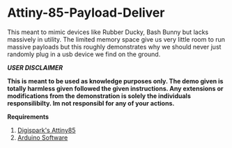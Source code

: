 # Attiny-85-Payload-Deliver

This meant to mimic devices like Rubber Ducky, Bash Bunny but lacks massively in utility. The limited memory space give us very little room to run massive payloads but this roughly demonstrates why we should never just randomly plug in a usb device we find on the ground. 

***USER DISCLAIMER***

**This is meant to be used as knowledge purposes only. The demo given is totally harmless given followed the given instructions. Any extensions or modifications from the demonstration is solely the individuals responsilibilty. Im not responsibl for any of your actions.**

**Requirements**
1. [Digispark's Attiny85](https://my.cytron.io/p-digispark-attiny85-usb-a-arduino-compatible?r=1)
2. [Arduino Software](https://www.arduino.cc/en/software)
